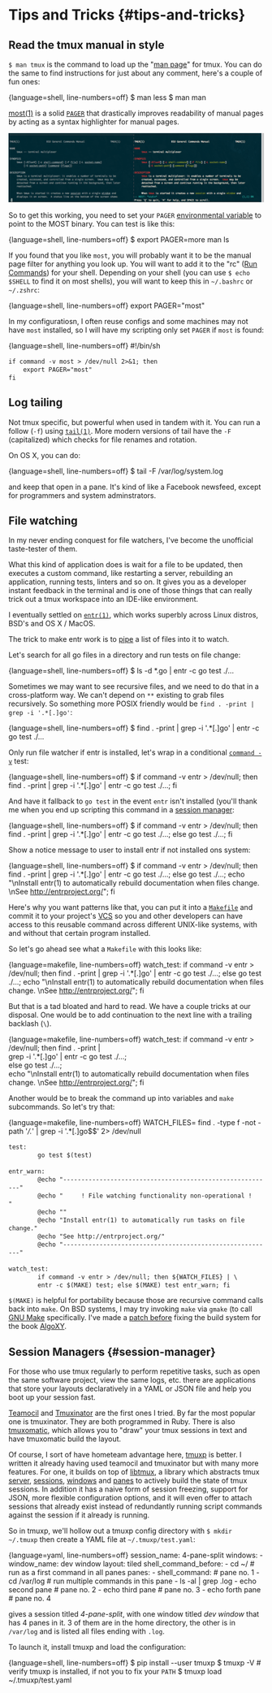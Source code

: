 # Tips and Tricks {#tips-and-tricks}

## Read the tmux manual in style

`$ man tmux` is the command to load up the "[man page](https://en.wikipedia.org/wiki/Man_page)" for tmux. You can do the same to find instructions for just about any comment, here's a couple of fun ones:

{language=shell, line-numbers=off}
    $ man less
    $ man man

[most(1)](http://www.jedsoft.org/most/) is a solid
[`PAGER`](http://pubs.opengroup.org/onlinepubs/9699919799//utilities/man.html)
that drastically improves readability of manual pages by acting as a syntax
highlighter for manual pages.

![left: man, version 1.6c on MacOS Sierra. right: MOST v5.0.0](images/11-recipes/most.png)

So to get this working, you need to set your `PAGER` [environmental variable](https://en.wikipedia.org/wiki/Environment_variable)
to point to the MOST binary. You can test is like this:

{language=shell, line-numbers=off}
    $ export PAGER=more man ls

If you found that you like `most`, you will probably want it to be the manual
page filter for anything you look up. You will want to add it to the "rc" ([Run
Commands](https://en.wikipedia.org/wiki/Run_commands)) for your shell. Depending
on your shell (you can use `$ echo $SHELL` to find it on most shells), you will
want to keep this in `~/.bashrc` or `~/.zshrc`:

{language=shell, line-numbers=off}
    export PAGER="most"

In my configuratiosn, I often reuse configs and some machines may not have
`most` installed, so I will have my scripting only set `PAGER` if `most` is
found:

{language=shell, line-numbers=off}
    #!/bin/sh

    if command -v most > /dev/null 2>&1; then
        export PAGER="most"
    fi

## Log tailing

Not tmux specific, but powerful when used in tandem with it. You can run a
follow (`-f`) using [`tail(1)`](http://pubs.opengroup.org/onlinepubs/9699919799/utilities/tail.html).
More modern versions of tail have the `-F` (capitalized) which checks for file
renames and rotation. 

On OS X, you can do:

{language=shell, line-numbers=off}
    $ tail -F /var/log/system.log

and keep that open in a pane. It's kind of like a Facebook newsfeed, except for
programmers and system adminstrators.

## File watching

In my never ending conquest for file watchers, I've become the unofficial
taste-tester of them.

What this kind of application does is wait for a file to be updated, then
executes a custom command, like restarting a server, rebuilding an application,
running tests, linters and so on. It gives you as a developer instant feedback
in the terminal and is one of those things that can really trick out a tmux
workspace into an IDE-like environment.

I eventually settled on [`entr(1)`](http://entrproject.org/), which works
superbly across Linux distros, BSD's and OS X / MacOS.

The trick to make entr work is to [pipe](https://en.wikipedia.org/wiki/Pipeline_(Unix))
a list of files into it to watch.

Let's search for all go files in a directory and run tests on file change:

{language=shell, line-numbers=off}
    $ ls -d *.go | entr -c go test ./...

Sometimes we may want to see recursive files, and we need to do that in a
cross-platform way. We can't depend on `**` existing to grab files recursively.
So something more POSIX friendly would be `find . -print | grep -i '.*[.]go'`:

{language=shell, line-numbers=off}
    $ find . -print | grep -i '.*[.]go' | entr -c go test ./...

Only run file watcher if entr is installed, let's wrap in a conditional
[`command -v`](http://pubs.opengroup.org/onlinepubs/9699919799/utilities/command.html)
test:

{language=shell, line-numbers=off}
    $ if command -v entr > /dev/null; then find . -print | grep -i '.*[.]go' | entr -c go test ./...; fi

And have it fallback to `go test` in the event `entr` isn't installed (you'll
thank me when you end up scripting this command in a [session manager](#session-manager):

{language=shell, line-numbers=off}
    $ if command -v entr > /dev/null; then find . -print | grep -i '.*[.]go' | entr -c go test ./...; else go test ./...; fi

Show a notice message to user to install entr if not installed ons system:

{language=shell, line-numbers=off}
    $ if command -v entr > /dev/null; then find . -print | grep -i '.*[.]go' | entr -c go test ./...; else go test ./...; echo "\nInstall entr(1) to automatically rebuild documentation when files change. \nSee http://entrproject.org/"; fi

Here's why you want patterns like that, you can put it into a [`Makefile`](https://en.wikipedia.org/wiki/Makefile)
and commit it to your project's [VCS](https://en.wikipedia.org/wiki/Version_control)
so you and other developers can have access to this reusable command across
different UNIX-like systems, with and without that certain program installed.

So let's go ahead see what a `Makefile` with this looks like:

{language=makefile, line-numbers=off}
    watch_test:
        if command -v entr > /dev/null; then find . -print | grep -i '.*[.]go' | entr -c go test ./...; else go test ./...; echo "\nInstall entr(1) to automatically rebuild documentation when files change. \nSee http://entrproject.org/"; fi

But that is a tad bloated and hard to read. We have a couple tricks at our
disposal. One would be to add continuation to the next line with a trailing
backlash (`\`).

{language=makefile, line-numbers=off}
    watch_test:
        if command -v entr > /dev/null; then find . -print | \
        grep -i '.*[.]go' | entr -c go test ./...; \
        else go test ./...; \
        echo "\nInstall entr(1) to automatically rebuild documentation when files change. \nSee http://entrproject.org/"; fi

Another would be to break the command up into variables and
`make` subcommands. So let's try that:

{language=makefile, line-numbers=off}
    WATCH_FILES= find . -type f -not -path '*/\.*' | grep -i '.*[.]go$$' 2> /dev/null

    test:
            go test $(test)

    entr_warn:
            @echo "----------------------------------------------------------"
            @echo "     ! File watching functionality non-operational !      "
            @echo ""
            @echo "Install entr(1) to automatically run tasks on file change."
            @echo "See http://entrproject.org/"
            @echo "----------------------------------------------------------"

    watch_test:
            if command -v entr > /dev/null; then ${WATCH_FILES} | \
            entr -c $(MAKE) test; else $(MAKE) test entr_warn; fi

`$(MAKE)` is helpful for portability because those are recursive command calls
back into `make`. On BSD systems, I may try invoking `make` via `gmake` (to call
[GNU Make](https://www.gnu.org/software/make/) specifically. I've made a [patch before](https://github.com/liuxinyu95/AlgoXY/pull/16)
fixing the build system for the book [AlgoXY](https://github.com/liuxinyu95/AlgoXY/).

## Session Managers {#session-manager}

For those who use tmux regularly to perform repetitive tasks, such as open the
same software project, view the same logs, etc. there are applications that
store your layouts declaratively in a YAML or JSON file and help you boot up
your session fast.

[Teamocil](https://github.com/remiprev/teamocil) and
[Tmuxinator](https://github.com/tmuxinator/tmuxinator) are the first ones I
tried. By far the most popular one is tmuxinator. They are both programmed in
Ruby. There is also [tmuxomatic](https://github.com/oxidane/tmuxomatic), which
allows you to "draw" your tmux sessions in text and have tmuxomatic build the
layout.

Of course, I sort of have hometeam advantage here, [tmuxp](https://github.com/tony/tmuxp)
is better. I written it already having used teamocil and tmuxinator but with
many more features. For one, it builds on top of
[libtmux](https://github.com/tony/libtmux), a library which abstracts tmux
[server](#server), [sessions](#sessions), [windows](#windows) and
[panes](#panes) to actively build the state of tmux sessions. In addition it
has a naive form of session freezing, support for JSON, more flexible
configuration options, and it will even offer to attach sessions that already
exist instead of redundantly running script commands against the session if it
already is running.

So in tmuxp, we'll hollow out a tmuxp config directory with `$ mkdir ~/.tmuxp`
then create a YAML file at `~/.tmuxp/test.yaml`:

{language=yaml, line-numbers=off}
    session_name: 4-pane-split
    windows:
    - window_name: dev window
      layout: tiled
      shell_command_before:
        - cd ~/                    # run as a first command in all panes
      panes:
        - shell_command:           # pane no. 1
            - cd /var/log          # run multiple commands in this pane
            - ls -al | grep \.log
        - echo second pane         # pane no. 2
        - echo third pane          # pane no. 3
        - echo forth pane          # pane no. 4

gives a session titled *4-pane-split*, with one window titled *dev window* that
has 4 panes in it. 3 of them are in the home directory, the other is in
`/var/log` and is listed all files ending with `.log`.

To launch it, install tmuxp and load the configuration:

{language=shell, line-numbers=off}
    $ pip install --user tmuxp
    $ tmuxp -V   # verify tmuxp is installed, if not you to fix your `PATH`
    $ tmuxp load ~/.tmuxp/test.yaml
